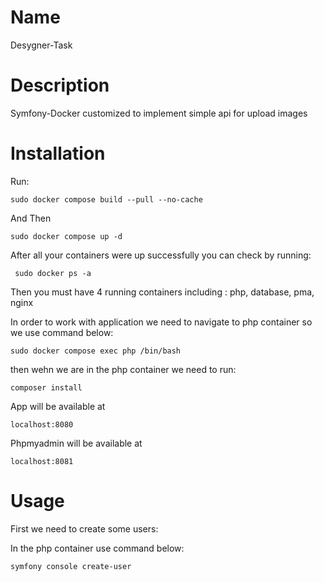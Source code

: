 # Name

Desygner-Task

# Description

Symfony-Docker customized to implement simple api for upload images

# Installation

Run:

``` sudo docker compose build --pull --no-cache ```

And Then

``` sudo docker compose up -d ```

After all your containers were up successfully you can check by running:

``` sudo docker ps -a```

Then you must have 4 running containers including : php, database, pma, nginx

In order to work with application we need to navigate to php container so we use command below:

``` sudo docker compose exec php /bin/bash ```

then wehn we are in the php container we need to run:

``` composer install ```

App will be available at

``` localhost:8080 ```

Phpmyadmin will be available at

``` localhost:8081 ```

# Usage

First we need to create some users:

In the php container use command below:

``` symfony console create-user ```
